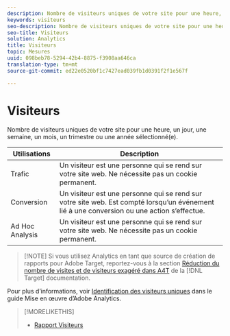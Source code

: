 ```yaml
---
description: Nombre de visiteurs uniques de votre site pour une heure, un jour, une semaine, un mois, un trimestre ou une année sélectionné(e).
keywords: visiteurs
seo-description: Nombre de visiteurs uniques de votre site pour une heure, un jour, une semaine, un mois, un trimestre ou une année sélectionné(e).
seo-title: Visiteurs
solution: Analytics
title: Visiteurs
topic: Mesures
uuid: 098beb78-5294-42b4-8875-f3908aa646ca
translation-type: tm+mt
source-git-commit: ed22e0520bf1c7427ead039fb1d0391f2f1e567f

---
```



# Visiteurs

Nombre de visiteurs uniques de votre site pour une heure, un jour, une semaine, un mois, un trimestre ou une année sélectionné(e).

| Utilisations | Description |
|---|---|
| Trafic | Un visiteur est une personne qui se rend sur votre site web. Ne nécessite pas un cookie permanent. |
| Conversion | Un visiteur est une personne qui se rend sur votre site web. Est compté lorsqu’un événement lié à une conversion ou une action s’effectue. |
| Ad Hoc Analysis | Un visiteur est une personne qui se rend sur votre site web. Ne nécessite pas un cookie permanent. |

> [!NOTE] Si vous utilisez Analytics en tant que source de création de rapports pour Adobe Target, reportez-vous à la section [Réduction du nombre de visites et de visiteurs exagéré dans A4T](https://marketing.adobe.com/resources/help/en_US/target/a4t/minimizing-inflated-visit-and-visitor-counts-a4t.html) de la [!DNL Target] documentation.

Pour plus d’informations, voir [Identification des visiteurs uniques](https://marketing.adobe.com/resources/help/en_US/sc/implement/visid_overview.html) dans le guide Mise en œuvre d’Adobe Analytics.

>[!MORELIKETHIS]
>
>* [Rapport Visiteurs](/help/components/c-variables/dimensionslist/reports-visitors.md)

